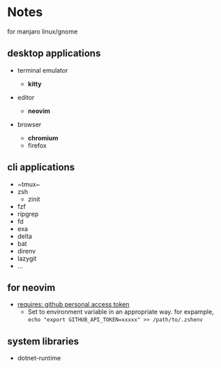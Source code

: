 Notes
====

for manjaro linux/gnome

desktop applications
---

- terminal emulator
  - **kitty**

- editor
  - **neovim**

- browser
  - **chromium**
  - firefox

cli applications
---

- ~tmux~
- zsh
  - zinit
- fzf
- ripgrep
- fd
- exa
- delta
- bat
- direnv
- lazygit
- ...

for neovim
---

* [requires: github personal access token](https://docs.github.com/ja/github/authenticating-to-github/creating-a-personal-access-token)
  * Set to environment variable in an appropriate way. for expample, ```echo "export GITHUB_API_TOKEN=xxxxx" >> /path/to/.zshenv```

## system libraries

* dotnet-runtime

